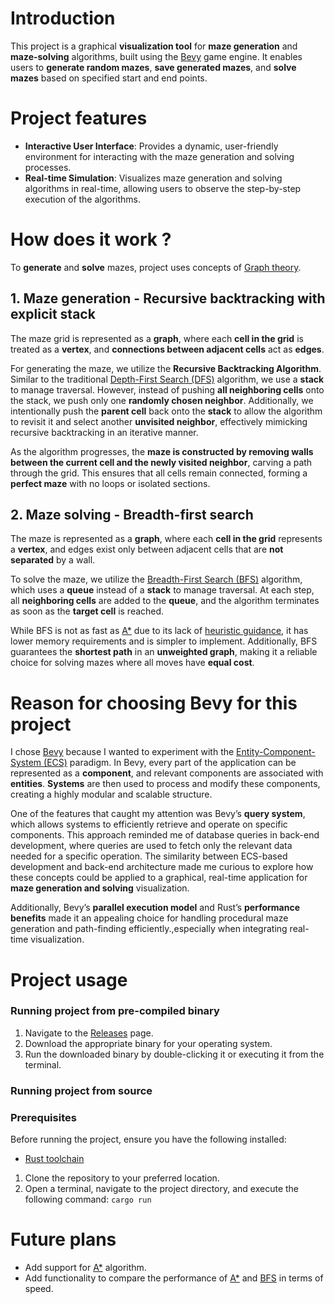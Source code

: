 # Introduction

This project is a graphical **visualization tool** for **maze generation** and **maze-solving** algorithms, built using the [Bevy](https://bevyengine.org/) game engine. It enables users to **generate random mazes**, **save generated mazes**, and **solve mazes** based on specified start and end points.



# Project features

- **Interactive User Interface**: Provides a dynamic, user-friendly environment for interacting with the maze generation and solving processes.
- **Real-time Simulation**: Visualizes maze generation and solving algorithms in real-time, allowing users to observe the step-by-step execution of the algorithms.



# How does it work ?

To **generate** and **solve** mazes, project uses concepts of [Graph theory](https://en.wikipedia.org/wiki/Graph_theory). 

## 1. Maze generation - Recursive backtracking with explicit stack

The maze grid is represented as a **graph**, where each **cell in the grid** is treated as a **vertex**, and **connections between adjacent cells** act as **edges**.

For generating the maze, we utilize the **Recursive Backtracking Algorithm**. Similar to the traditional [Depth-First Search (DFS)](https://en.wikipedia.org/wiki/Depth-first_search) algorithm, we use a **stack** to manage traversal. However, instead of pushing **all neighboring cells** onto the stack, we push only one **randomly chosen neighbor**. Additionally, we intentionally push the **parent cell** back onto the **stack** to allow the algorithm to revisit it and select another **unvisited neighbor**, effectively mimicking recursive backtracking in an iterative manner.

As the algorithm progresses, the **maze is constructed by removing walls between the current cell and the newly visited neighbor**, carving a path through the grid. This ensures that all cells remain connected, forming a **perfect maze** with no loops or isolated sections.



## 2. Maze solving - Breadth-first search

The maze is represented as a **graph**, where each **cell in the grid** represents a **vertex**, and edges exist only between adjacent cells that are **not separated** by a wall.

To solve the maze, we utilize the [Breadth-First Search (BFS)](https://en.wikipedia.org/wiki/Breadth-first_search) algorithm, which uses a **queue** instead of a **stack** to manage traversal. At each step, all **neighboring cells** are added to the **queue**, and the algorithm terminates as soon as the **target cell** is reached.

While BFS is not as fast as [A*](https://en.wikipedia.org/wiki/A*_search_algorithm) due to its lack of [heuristic guidance](https://en.wikipedia.org/wiki/Heuristic_(computer_science)), it has lower memory requirements and is simpler to implement. Additionally, BFS guarantees the **shortest path** in an **unweighted graph**, making it a reliable choice for solving mazes where all moves have **equal cost**.



# Reason for choosing Bevy for this project

I chose [Bevy](https://bevyengine.org/) because I wanted to experiment with the [Entity-Component-System (ECS)](https://en.wikipedia.org/wiki/Entity_component_system) paradigm. In Bevy, every part of the application can be represented as a **component**, and relevant components are associated with **entities**. **Systems** are then used to process and modify these components, creating a highly modular and scalable structure.

One of the features that caught my attention was Bevy’s **query system**, which allows systems to efficiently retrieve and operate on specific components.  This approach reminded me of database queries in back-end development, where queries are used to fetch only the relevant data needed for a specific operation. The similarity between ECS-based development and back-end architecture made me curious to explore how these concepts could be applied to a graphical, real-time application for **maze generation and solving** visualization.

Additionally, Bevy’s **parallel execution model** and Rust’s **performance benefits** made it an appealing choice for handling procedural maze generation and path-finding efficiently.,especially when integrating real-time visualization.





# Project usage

### Running project from pre-compiled binary

1. Navigate to the [Releases](https://github.com/Filiup/bevy-path-finding/releases) page.
2. Download the appropriate binary for your operating system.
3. Run the downloaded binary by double-clicking it or executing it from the terminal.



### Running project from source

### Prerequisites

Before running the project, ensure you have the following installed:

- [Rust toolchain](https://rustup.rs/)

1. Clone the repository to your preferred location.
2. Open a terminal, navigate to the project directory, and execute the following command: `cargo run`

# Future plans

- Add support for [A*](https://en.wikipedia.org/wiki/A*_search_algorithm) algorithm.
- Add functionality to compare the performance of [A*](https://en.wikipedia.org/wiki/A*_search_algorithm) and [BFS](https://en.wikipedia.org/wiki/Breadth-first_search) in terms of speed.

